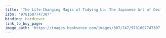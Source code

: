 ```yaml
---
title: 'The Life-Changing Magic of Tidying Up: The Japanese Art of Decluttering and Organizing'
isbn: '9781607747307'
binding: Hardcover
link_to_buy_page:
image_path: 'https://images.booksense.com/images/307/747/9781607747307.jpg'
---
```


